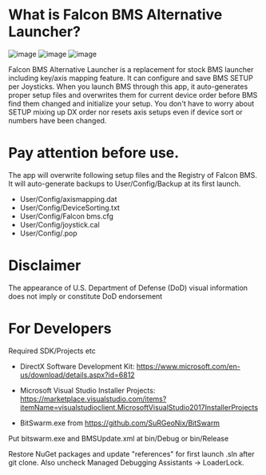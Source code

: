 # What is Falcon BMS Alternative Launcher?

![image](https://user-images.githubusercontent.com/32677587/164953135-367c93c8-e3ef-4932-9434-d943c434197b.png)
![image](https://user-images.githubusercontent.com/32677587/164951332-61dd4155-edb9-4039-a17e-1874239b2c82.png)
![image](https://user-images.githubusercontent.com/32677587/164951342-74a514ea-593d-41c8-a725-3d4183c945fa.png)

Falcon BMS Alternative Launcher is a replacement for stock BMS launcher including key/axis
mapping feature. It can configure and save BMS SETUP per Joysticks. When you launch BMS
through this app, it auto-generates proper setup files and overwrites them for current
device order before BMS find them changed and initialize your setup. You don't have to worry
about SETUP mixing up DX order nor resets axis setups even if device sort or numbers have
been changed.

# Pay attention before use.

The app will overwrite following setup files and the Registry of Falcon BMS.
It will auto-generate backups to User/Config/Backup at its first launch.

- User/Config/axismapping.dat
- User/Config/DeviceSorting.txt
- User/Config/Falcon bms.cfg
- User/Config/joystick.cal
- User/Config/<callsign>.pop
  
# Disclaimer
  
The appearance of U.S. Department of Defense (DoD) visual information does not imply or constitute DoD endorsement

# For Developers
  
  Required SDK/Projects etc
  
  - DirectX Software Development Kit: https://www.microsoft.com/en-us/download/details.aspx?id=6812
  - Microsoft Visual Studio Installer Projects: https://marketplace.visualstudio.com/items?itemName=visualstudioclient.MicrosoftVisualStudio2017InstallerProjects
  
  - BitSwarm.exe from https://github.com/SuRGeoNix/BitSwarm
  
Put bitswarm.exe and BMSUpdate.xml at bin/Debug or bin/Release
  
Restore NuGet packages and update "references" for first launch .sln after git clone.
Also uncheck Managed Debugging Assistants -> LoaderLock.
